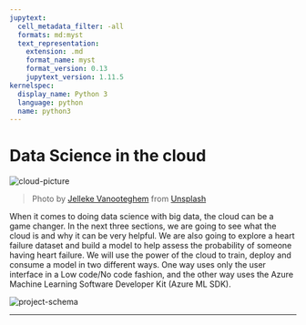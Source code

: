 ```yaml
---
jupytext:
  cell_metadata_filter: -all
  formats: md:myst
  text_representation:
    extension: .md
    format_name: myst
    format_version: 0.13
    jupytext_version: 1.11.5
kernelspec:
  display_name: Python 3
  language: python
  name: python3
---
```


# Data Science in the cloud

![cloud-picture](../../../images/cloud-picture.jpeg)

> Photo by [Jelleke Vanooteghem](https://unsplash.com/@ilumire) from [Unsplash](https://unsplash.com/s/photos/cloud?orientation=landscape)

When it comes to doing data science with big data, the cloud can be a game changer. In the next three sections, we are going to see what the cloud is and why it can be very helpful. We are also going to explore a heart failure dataset and build a model to help assess the probability of someone having heart failure. We will use the power of the cloud to train, deploy and consume a model in two different ways. One way uses only the user interface in a Low code/No code fashion, and the other way uses the Azure Machine Learning Software Developer Kit (Azure ML SDK).

![project-schema](../../../images/project-schema.png)

---

```{tableofcontents}
```
